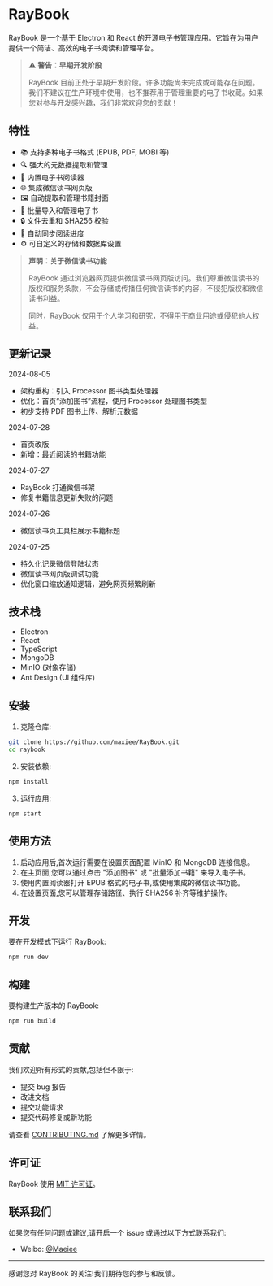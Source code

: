 # RayBook

RayBook 是一个基于 Electron 和 React 的开源电子书管理应用。它旨在为用户提供一个简洁、高效的电子书阅读和管理平台。

> **⚠️ 警告：早期开发阶段**
>
> RayBook 目前正处于早期开发阶段。许多功能尚未完成或可能存在问题。我们不建议在生产环境中使用，也不推荐用于管理重要的电子书收藏。如果您对参与开发感兴趣，我们非常欢迎您的贡献！

## 特性

- 📚 支持多种电子书格式 (EPUB, PDF, MOBI 等)
- 🔍 强大的元数据提取和管理
- 📖 内置电子书阅读器
- 🌐 集成微信读书网页版
- 🖼️ 自动提取和管理书籍封面
- 📁 批量导入和管理电子书
- 🔒 文件去重和 SHA256 校验
- 🔄 自动同步阅读进度
- ⚙️ 可自定义的存储和数据库设置

> **声明：关于微信读书功能**
>
> RayBook 通过浏览器网页提供微信读书网页版访问。我们尊重微信读书的版权和服务条款，不会存储或传播任何微信读书的内容，不侵犯版权和微信读书利益。
>
> 同时，RayBook 仅用于个人学习和研究，不得用于商业用途或侵犯他人权益。

## 更新记录

2024-08-05

- 架构重构：引入 Processor 图书类型处理器
- 优化：首页“添加图书”流程，使用 Processor 处理图书类型
- 初步支持 PDF 图书上传、解析元数据

2024-07-28

- 首页改版
- 新增：最近阅读的书籍功能

2024-07-27

- RayBook 打通微信书架
- 修复书籍信息更新失败的问题

2024-07-26

- 微信读书页工具栏展示书籍标题

2024-07-25

- 持久化记录微信登陆状态
- 微信读书网页版调试功能
- 优化窗口缩放通知逻辑，避免网页频繁刷新

## 技术栈

- Electron
- React
- TypeScript
- MongoDB
- MinIO (对象存储)
- Ant Design (UI 组件库)

## 安装

1. 克隆仓库:

```bash
git clone https://github.com/maxiee/RayBook.git
cd raybook
```

2. 安装依赖:

```bash
npm install
```

3. 运行应用:

```bash
npm start
```

## 使用方法

1. 启动应用后,首次运行需要在设置页面配置 MinIO 和 MongoDB 连接信息。
2. 在主页面,您可以通过点击 "添加图书" 或 "批量添加书籍" 来导入电子书。
3. 使用内置阅读器打开 EPUB 格式的电子书,或使用集成的微信读书功能。
4. 在设置页面,您可以管理存储路径、执行 SHA256 补齐等维护操作。

## 开发

要在开发模式下运行 RayBook:

```bash
npm run dev
```

## 构建

要构建生产版本的 RayBook:

```bash
npm run build
```

## 贡献

我们欢迎所有形式的贡献,包括但不限于:

- 提交 bug 报告
- 改进文档
- 提交功能请求
- 提交代码修复或新功能

请查看 [CONTRIBUTING.md](CONTRIBUTING.md) 了解更多详情。

## 许可证

RayBook 使用 [MIT 许可证](LICENSE)。

## 联系我们

如果您有任何问题或建议,请开启一个 issue 或通过以下方式联系我们:

- Weibo: [@Maeiee](https://weibo.com/u/1240212845)

---

感谢您对 RayBook 的关注!我们期待您的参与和反馈。
